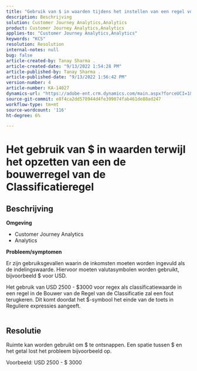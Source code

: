 ```yaml
---
title: "Gebruik van $ in waarden tijdens het instellen van een regel voor het maken van classificatieregel"
description: Beschrijving
solution: Customer Journey Analytics,Analytics
product: Customer Journey Analytics,Analytics
applies-to: "Customer Journey Analytics,Analytics"
keywords: "KCS"
resolution: Resolution
internal-notes: null
bug: false
article-created-by: Tanay Sharma .
article-created-date: "9/13/2022 1:54:28 PM"
article-published-by: Tanay Sharma .
article-published-date: "9/13/2022 1:56:42 PM"
version-number: 4
article-number: KA-14027
dynamics-url: "https://adobe-ent.crm.dynamics.com/main.aspx?forceUCI=1&pagetype=entityrecord&etn=knowledgearticle&id=789a4d90-6b33-ed11-9db1-002248086735"
source-git-commit: e8f4ca2dd578944d4fe399074fab461de88ad247
workflow-type: tm+mt
source-wordcount: '116'
ht-degree: 6%

---
```


# Het gebruik van $ in waarden terwijl het opzetten van een de bouwerregel van de Classificatieregel

## Beschrijving


<b>Omgeving</b>

- Customer Journey Analytics
- Analytics




<b>Probleem/symptomen</b>

Er zijn gebruiksgevallen waarin de inkomsten moeten worden ingevuld als de indelingswaarde. Hiervoor moeten valutasymbolen worden gebruikt, bijvoorbeeld $ voor USD.



Het gebruik van USD 2500 - $3000 voor regex als classificatiewaarde in een regel in de Bouwer van de Regel van de Classificatie zal een fout terugkeren. Dit komt doordat het $-symbool het einde van de toets in Reguliere expressies aangeeft.
<br> 

## Resolutie


Ruimte kan worden gebruikt om $ te ontsnappen. Een spatie tussen $ en het getal lost het probleem bijvoorbeeld op.

Voorbeeld: USD 2500 - $ 3000

